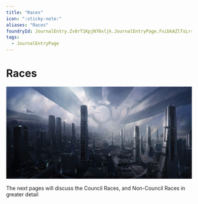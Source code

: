 ```yaml
---
title: "Races"
icon: ":sticky-note:"
aliases: "Races"
foundryId: JournalEntry.Zv8rT1KpjN70xljk.JournalEntryPage.FxibkAZlTsLrrjtx
tags:
  - JournalEntryPage
---
```


# Races
![Races](/src/assets/media/races.png)

The next pages will discuss the Council Races, and Non-Council Races in greater detail
